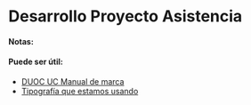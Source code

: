 # Desarrollo Proyecto Asistencia

#### Notas:

#### Puede ser útil:
- [DUOC UC Manual de marca](https://www.duoc.cl/wp-content/uploads/2021/06/MANUAL-IMAGEN-CORPORATIVA-DUOCUC.pdf)
- [Tipografía que estamos usando](https://fonts.google.com/specimen/Barlow/tester?preview.text=Duoc%20UC%20-%20Registro&preview.text_type=custom&stroke=Sans+Serif&sort=popularity)